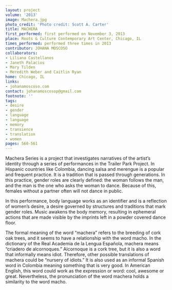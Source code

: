 ```yaml
---
layout: project
volume: '2013'
image: Machera.jpg
photo_credit: 'Photo credit: Scott A. Carter'
title: MACHERA
first_performed: first performed on November 3, 2013
place: Roots & Culture Contemporary Art Center, Chicago, IL
times_performed: performed three times in 2013
contributor: JOHANA MOSCOSO
collaborators:
- Liliana Castellanos
- Janeth Palacios
- Mary Tilden
- Meredith Weber and Caitlin Ryan
home: Chicago, IL
links:
- johanamoscoso.com
contact: johanamoscosop@gmail.com
footnote: ''
tags:
- desire
- gender
- language
- language
- memory
- transience
- translation
- women
pages: 560-561
---
```


Machera Series is a project that investigates narratives of the artist’s identity through a series of performances in the Trailer Park Project. In Hispanic countries like Colombia, dancing salsa and merengue is a popular and frequent practice. It is a tradition that is passed through generations. In this practice, gender roles are clearly defined: the woman follows the man, and the man is the one who asks the woman to dance. Because of this, females without a partner often will not dance in public.

In this performance, body language works as an identifier and is a reflection of women’s desire, a desire governed by structures and traditions that mark gender roles. Music awakens the body memory, resulting in ephemeral actions that are made visible by the imprints left in a powder covered dance floor.

The formal meaning of the word “machera” refers to the breeding of cork oak trees, and it seems to have a relationship with the word macho. In the dictionary of the Real Academia de la Lengua Española, machera means “criadero de alcornoques.” Alcornoque is a cork tree, but it is also a word that informally means idiot. Therefore, other possible translations of machera could be “nursery of idiots.” It is also used as an informal Spanish word in Colombia meaning something that is very good. In American English, this word could work as the expression or word: cool, awesome or great. Nevertheless, the pronunciation of the word machera holds a similarity to the word macho.
